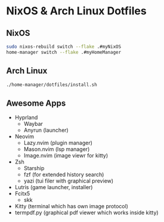 # NixOS & Arch Linux Dotfiles

## NixOS

```bash
sudo nixos-rebuild switch --flake .#myNixOS
home-manager switch --flake .#myHomeManager
```

## Arch Linux

```bash
./home-manager/dotfiles/install.sh
```

## Awesome Apps

- Hyprland
  - Waybar
  - Anyrun (launcher)
- Neovim
  - Lazy.nvim (plugin manager)
  - Mason.nvim (lsp manager)
  - Image.nvim (image viewr for kitty)
- Zsh
  - Starship
  - fzf (for extended history search)
  - yazi (tui filer with graphical preview)
- Lutris (game launcher, installer)
- Fcitx5
  - skk
- Kitty (terminal which has own image protocol)
- termpdf.py (graphical pdf viewer which works inside kitty)
